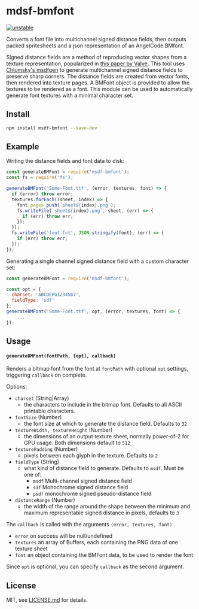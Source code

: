 # mdsf-bmfont

[![unstable](http://badges.github.io/stability-badges/dist/unstable.svg)](http://github.com/badges/stability-badges)

Converts a font file into multichannel signed distance fields, then outputs packed spritesheets and a json representation of an AngelCode BMfont.

Signed distance fields are a method of reproducing vector shapes from a texture representation, popularized in [this paper by Valve](http://www.valvesoftware.com/publications/2007/SIGGRAPH2007_AlphaTestedMagnification.pdf).
This tool uses [Chlumsky's msdfgen](https://github.com/Chlumsky/msdfgen) to generate multichannel signed distance fields to preserve sharp corners. The distance fields are created from vector fonts, then rendered into texture pages. A BMFont object is provided to allow the textures to be rendered as a font. This module can be used to automatically generate font textures with a minimal character set.

## Install

```sh
npm install msdf-bmfont --save-dev
```
## Example

Writing the distance fields and font data to disk:
```js
const generateBMFont = require('msdf-bmfont');
const fs = require('fs');

generateBMFont('Some-Font.ttf', (error, textures, font) => {
  if (error) throw error;
  textures.forEach((sheet, index) => {
    font.pages.push(`sheet${index}.png`);
    fs.writeFile(`sheet${index}.png`, sheet, (err) => {
      if (err) throw err;
    });
  });
  fs.writeFile('font.fnt', JSON.stringify(font), (err) => {
    if (err) throw err;
  });
});
```

Generating a single channel signed distance field with a custom character set:
```js
const generateBMFont = require('msdf-bmfont');

const opt = {
  charset: 'ABCDEFG1234567',
  fieldType: 'sdf'
};
generateBMFont('Some-Font.ttf', opt, (error, textures, font) => {
	...
});
```

## Usage

#### `generateBMFont(fontPath, [opt], callback)`

Renders a bitmap font from the font at `fontPath` with optional `opt` settings, triggering `callback` on complete.

Options:
- `charset` (String|Array)
  - the characters to include in the bitmap font. Defaults to all ASCII printable characters. 
- `fontSize` (Number)
  - the font size at which to generate the distance field. Defaults to `32`
- `textureWidth, textureHeight` (Number)
  - the dimensions of an output texture sheet, normally power-of-2 for GPU usage. Both dimensions default to `512`
- `texturePadding` (Number)
  - pixels between each glyph in the texture. Defaults to `2`
- `fieldType` (String)
  - what kind of distance field to generate. Defaults to `msdf`. Must be one of:
    - `msdf` Multi-channel signed distance field
    - `sdf` Monochrome signed distance field
    - `psdf` monochrome signed pseudo-distance field
- `distanceRange` (Number)
  - the width of the range around the shape between the minimum and maximum representable signed distance in pixels, defaults to `3`

The `callback` is called with the arguments `(error, textures, font)`

- `error` on success will be null/undefined
- `textures` an array of Buffers, each containing the PNG data of one texture sheet
- `font` an object containing the BMFont data, to be used to render the font

Since `opt` is optional, you can specify `callback` as the second argument.

## License

MIT, see [LICENSE.md](http://github.com/Jam3/xhr-request/blob/master/LICENSE.md) for details.